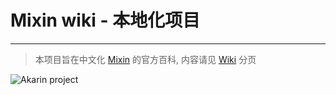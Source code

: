 # Mixin wiki - 本地化项目
---
> 本项目旨在中文化 [Mixin](https://github.com/SpongePowered/Mixin) 的官方百科, 内容请见 [Wiki](https://github.com/Akarin-project/Mixin-wiki/wiki) 分页

![Akarin project](https://i.loli.net/2018/05/13/5af7fbbfbcddf.png)
